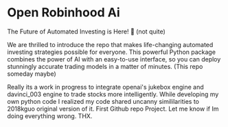 # Open Robinhood Ai

The Future of Automated Investing is Here! 🎉 (not quite)

  We are thrilled to introduce the repo that makes life-changing automated investing strategies possible for everyone. This powerful Python package combines the power of AI with an easy-to-use interface, so you can deploy stunningly accurate trading models in a matter of minutes. (This repo someday maybe)

Really its a work in progress to integrate openai's jukebox engine and davinci_003 engine to trade stocks more intelligently. While developing my own python code I realized my code shared uncanny simililarities to 2018kguo original version of it. First Github repo Project. Let me know if Im doing everything wrong. THX.
